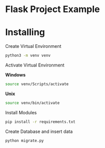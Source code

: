 # Flask Project Example 


# Installing

Create Virtual Environment
```bash
python3 -m venv venv
```
Activate Virtual Environment


**Windows**
```bash
source venv/Scripts/activate
```
**Unix**
```bash
source venv/bin/activate
```

Install Modules
```bash
pip install -r requirements.txt
```

Create Database and insert data
```bash
python migrate.py
```

